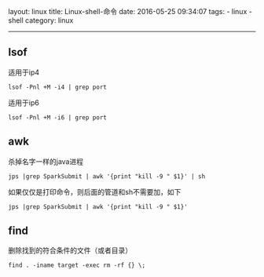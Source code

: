 layout: linux
title: Linux-shell-命令
date: 2016-05-25 09:34:07
tags:
	- linux
	- shell
category: linux

---

## lsof
适用于ip4

```
lsof -Pnl +M -i4 | grep port
```

适用于ip6

```
lsof -Pnl +M -i6 | grep port
```

## awk
杀掉名字一样的java进程
```
jps |grep SparkSubmit | awk '{print "kill -9 " $1}' | sh
```
如果仅仅是打印命令，则后面的管道和sh不需要加，如下
```
jps |grep SparkSubmit | awk '{print "kill -9 " $1}'
```
## find
删除找到的符合条件的文件（或者目录）
```
find . -iname target -exec rm -rf {} \;
```